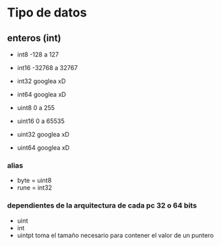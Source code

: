 # Tipo de datos

## enteros (int)

- int8 -128 a 127
- int16 -32768 a 32767
- int32 googlea xD
- int64 googlea xD

- uint8 0 a 255
- uint16 0 a 65535
- uint32 googlea xD
- uint64 googlea xD

### alias

- byte = uint8
- rune = int32

### dependientes de la arquitectura de cada pc 32 o 64 bits

- uint
- int
- uintpt toma el tamaño necesario para contener el valor de un puntero

